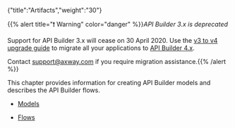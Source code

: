 {"title":"Artifacts","weight":"30"}

{{% alert title="❗️ Warning" color="danger" %}}*API Builder 3.x is deprecated*

Support for API Builder 3.x will cease on 30 April 2020. Use the [v3 to v4 upgrade guide](https://docs.axway.com/bundle/API_Builder_4x_allOS_en/page/api_builder_v3_to_v4_upgrade_guide.html) to migrate all your applications to [API Builder 4.x](https://docs.axway.com/bundle/API_Builder_4x_allOS_en/page/api_builder_getting_started_guide.html).

Contact [support@axway.com](mailto:support@axway.com) if you require migration assistance.{{% /alert %}}

This chapter provides information for creating API Builder models and describes the API Builder flows.

* [Models](/docs/appc/Axway_API_Builder/API_Builder/API_Builder_Developer_Guide/API_Builder_Project/Artifacts/Models/)

* [Flows](/docs/appc/Axway_API_Builder/API_Builder/API_Builder_Developer_Guide/API_Builder_Project/Artifacts/Flows/)
